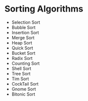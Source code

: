 # Sorting Algorithms

* Selection Sort
* Bubble Sort
* Insertion Sort
* Merge Sort
* Heap Sort
* Quick Sort
* Bucket Sort
* Radix Sort
* Counting Sort
* Shell Sort
* Tree Sort
* Tim Sort
* CockTail Sort
* Gnome Sort
* Bitonic Sort
